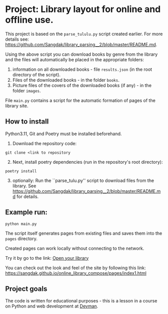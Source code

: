 # Project: Library layout for online and offline use.

This project is based on the `parse_tululu.py` script created earlier. For more details see: https://github.com/Sangdak/library_parsing__2/blob/master/README.md.

Using the above script you can download books by genre from the library and the files will automatically be placed in the appropriate folders:
1. information on all downloaded books - file `results.json` (in the root directory of the script).
2. Files of the downloaded books - in the folder `books`.
3. Picture files of the covers of the downloaded books (if any) - in the folder `images`.

File `main.py` contains a script for the automatic formation of pages of the library site.

## How to install

Python3.11, Git and Poetry must be installed beforehand.

1. Download the repository code:
```shell.
git clone <link to repository
```

2. Next, install poetry dependencies (run in the repository's root directory):
```shell
poetry install
```
3. optionally:
Run the ``parse_tulu.py'' script to download files from the library. See https://github.com/Sangdak/library_parsing__2/blob/master/README.md for details.

## Example run:
```shell
python main.py
```

The script itself generates pages from existing files and saves them into the `pages` directory.

Created pages can work locally without connecting to the network.

Try it by go to the link: [Open your library](./pages/index1.html)

You can check out the look and feel of the site by following this link:
https://sangdak.github.io/online_library_compose/pages/index1.html

## Project goals

The code is written for educational purposes - this is a lesson in a course on Python and web development at [Devman](https://dvmn.org/).